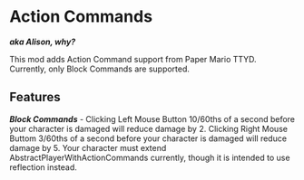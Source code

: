 # Action Commands

_**aka Alison, why?**_


This mod adds Action Command support from Paper Mario TTYD. Currently, only Block Commands are supported.

Features
---

_**Block Commands**_ - 
Clicking Left Mouse Button 10/60ths of a second before your character is damaged will reduce damage by 2. Clicking Right Mouse Buttom 3/60ths of a second before your character is damaged will reduce damage by 5. Your character must extend AbstractPlayerWithActionCommands currently, though it is intended to use reflection instead.
